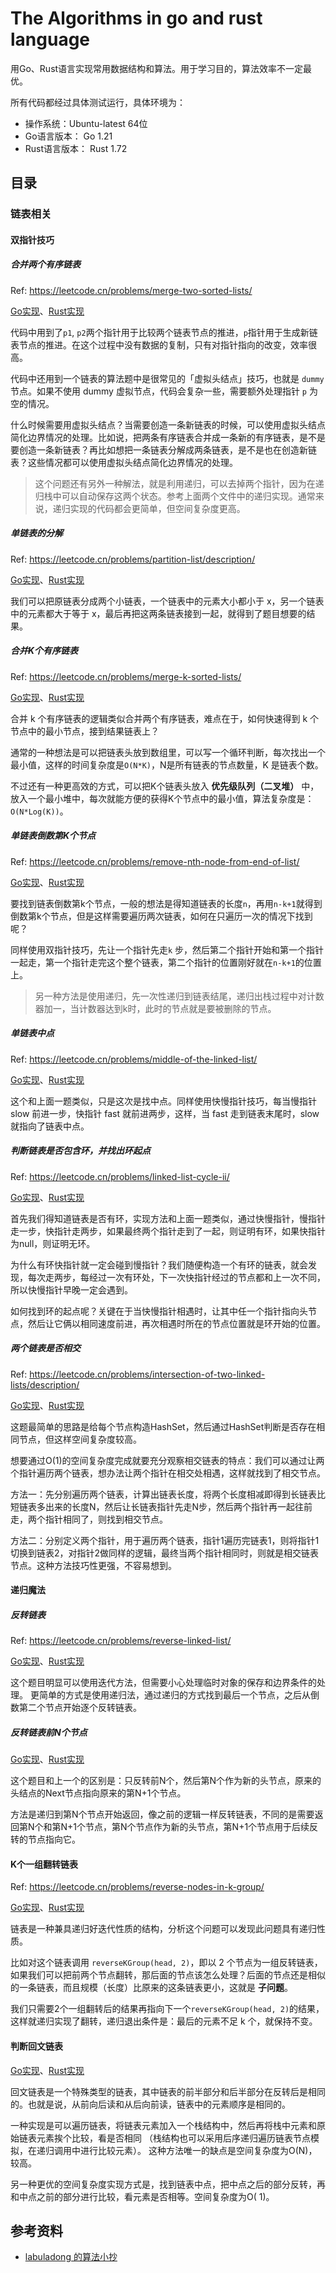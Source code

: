 # The Algorithms in go and rust language

用Go、Rust语言实现常用数据结构和算法。用于学习目的，算法效率不一定最优。

所有代码都经过具体测试运行，具体环境为：

- 操作系统：Ubuntu-latest 64位
- Go语言版本： Go 1.21
- Rust语言版本： Rust 1.72

## 目录

### 链表相关

#### 双指针技巧

##### 合并两个有序链表

Ref: <https://leetcode.cn/problems/merge-two-sorted-lists/>

[Go实现](/go/linkedlist/merge_two_lists.go)、[Rust实现](/rust/src/linkedlist/merge_two_lists.rs)

代码中用到了`p1`, `p2`两个指针用于比较两个链表节点的推进，`p`指针用于生成新链表节点的推进。在这个过程中没有数据的复制，只有对指针指向的改变，效率很高。

代码中还用到一个链表的算法题中是很常见的「虚拟头结点」技巧，也就是 `dummy` 节点。如果不使用 dummy
虚拟节点，代码会复杂一些，需要额外处理指针 `p` 为空的情况。
>
什么时候需要用虚拟头结点？当需要创造一条新链表的时候，可以使用虚拟头结点简化边界情况的处理。比如说，把两条有序链表合并成一条新的有序链表，是不是要创造一条新链表？再比如想把一条链表分解成两条链表，是不是也在创造新链表？这些情况都可以使用虚拟头结点简化边界情况的处理。
>
> 这个问题还有另外一种解法，就是利用递归，可以去掉两个指针，因为在递归栈中可以自动保存这两个状态。参考上面两个文件中的递归实现。通常来说，递归实现的代码都会更简单，但空间复杂度更高。

##### 单链表的分解

Ref: <https://leetcode.cn/problems/partition-list/description/>

[Go实现](/go/linkedlist/partition.go)、[Rust实现](/rust/src/linkedlist/partition.rs)

我们可以把原链表分成两个小链表，一个链表中的元素大小都小于 x，另一个链表中的元素都大于等于 x，最后再把这两条链表接到一起，就得到了题目想要的结果。

##### 合并K个有序链表

Ref: <https://leetcode.cn/problems/merge-k-sorted-lists/>

[Go实现](/go/linkedlist/merge_k_lists.go)、[Rust实现](/rust/src/linkedlist/merge_k_lists.rs)

合并 k 个有序链表的逻辑类似合并两个有序链表，难点在于，如何快速得到 k 个节点中的最小节点，接到结果链表上？

通常的一种想法是可以把链表头放到数组里，可以写一个循环判断，每次找出一个最小值，这样的时间复杂度是`O(N*K)`，N是所有链表的节点数量，K
是链表个数。

不过还有一种更高效的方式，可以把K个链表头放入 **优先级队列（二叉堆）**
中，放入一个最小堆中，每次就能方便的获得K个节点中的最小值，算法复杂度是：`O(N*Log(K))`。

##### 单链表倒数第K个节点

Ref: <https://leetcode.cn/problems/remove-nth-node-from-end-of-list/>

[Go实现](/go/linkedlist/remove_nth_from_end.go)、[Rust实现](/rust/src/linkedlist/remove_nth_from_end.rs)

要找到链表倒数第k个节点，一般的想法是得知道链表的长度`n`，再用`n-k+1`就得到倒数第k个节点，但是这样需要遍历两次链表，如何在只遍历一次的情况下找到呢？

同样使用双指针技巧，先让一个指针先走`k`
步，然后第二个指针开始和第一个指针一起走，第一个指针走完这个整个链表，第二个指针的位置刚好就在`n-k+1`的位置上。

> 另一种方法是使用递归，先一次性递归到链表结尾，递归出栈过程中对计数器加一，当计数器达到k时，此时的节点就是要被删除的节点。

##### 单链表中点

Ref: <https://leetcode.cn/problems/middle-of-the-linked-list/>

[Go实现](/go/linkedlist/middle_node.go)、[Rust实现](/rust/src/linkedlist/middle_node.rs)

这个和上面一题类似，只是这次是找中点。同样使用快慢指针技巧，每当慢指针 slow 前进一步，快指针 fast 就前进两步，这样，当 fast
走到链表末尾时，slow 就指向了链表中点。

##### 判断链表是否包含环，并找出环起点

Ref: <https://leetcode.cn/problems/linked-list-cycle-ii/>

[Go实现](/go/linkedlist/detect_cycle.go)、[Rust实现](/rust/src/linkedlist/detect_cycle.rs)

首先我们得知道链表是否有环，实现方法和上面一题类似，通过快慢指针，慢指针走一步，快指针走两步，如果最终两个指针走到了一起，则证明有环，如果快指针为null，则证明无环。

为什么有环快指针就一定会碰到慢指针？我们随便构造一个有环的链表，就会发现，每次走两步，每经过一次有环处，下一次快指针经过的节点都和上一次不同，所以快慢指针早晚一定会遇到。

如何找到环的起点呢？关键在于当快慢指针相遇时，让其中任一个指针指向头节点，然后让它俩以相同速度前进，再次相遇时所在的节点位置就是环开始的位置。

##### 两个链表是否相交

Ref: <https://leetcode.cn/problems/intersection-of-two-linked-lists/description/>

[Go实现](/go/linkedlist/get_intersection_node.go)、[Rust实现](/rust/src/linkedlist/get_intersection_node.rs)

这题最简单的思路是给每个节点构造HashSet，然后通过HashSet判断是否存在相同节点，但这样空间复杂度较高。

想要通过O(1)的空间复杂度完成就要充分观察相交链表的特点：我们可以通过让两个指针遍历两个链表，想办法让两个指针在相交处相遇，这样就找到了相交节点。

方法一：先分别遍历两个链表，计算出链表长度，将两个长度相减即得到长链表比短链表多出来的长度N，然后让长链表指针先走N步，然后两个指针再一起往前走，两个指针相同了，则找到相交节点。

方法二：分别定义两个指针，用于遍历两个链表，指针1遍历完链表1，则将指针1切换到链表2，对指针2做同样的逻辑，最终当两个指针相同时，则就是相交链表节点。这种方法技巧性更强，不容易想到。

#### 递归魔法

##### 反转链表

Ref: <https://leetcode.cn/problems/reverse-linked-list/>

[Go实现](/go/linkedlist/reverse_list.go)、[Rust实现](/rust/src/linkedlist/reverse_list.rs)

这个题目明显可以使用迭代方法，但需要小心处理临时对象的保存和边界条件的处理。
更简单的方式是使用递归法，通过递归的方式找到最后一个节点，之后从倒数第二个节点开始逐个反转链表。

##### 反转链表前N个节点

[Go实现](/go/linkedlist/reverse_list_n.go)、[Rust实现](/rust/src/linkedlist/reverse_list_n.rs)

这个题目和上一个的区别是：只反转前N个，然后第N个作为新的头节点，原来的头结点的Next节点指向原来的第N+1个节点。

方法是递归到第N个节点开始返回，像之前的逻辑一样反转链表，不同的是需要返回第N个和第N+1个节点，第N个节点作为新的头节点，第N+1个节点用于后续反转的节点指向它。

#### K个一组翻转链表

Ref: <https://leetcode.cn/problems/reverse-nodes-in-k-group/>

[Go实现](/go/linkedlist/reverse_k_group.go)、[Rust实现](/rust/src/linkedlist/reverse_k_group.rs)

链表是一种兼具递归好迭代性质的结构，分析这个问题可以发现此问题具有递归性质。

比如对这个链表调用 `reverseKGroup(head, 2)`，即以 2
个节点为一组反转链表，如果我们可以把前两个节点翻转，那后面的节点该怎么处理？后面的节点还是相似的一条链表，而且规模（长度）比原来的这条链表更小，这就是
**子问题**。

我们只需要2个一组翻转后的结果再指向下一个`reverseKGroup(head, 2)`的结果，这样就递归实现了翻转，递归退出条件是：最后的元素不足
k 个，就保持不变。

#### 判断回文链表

[Go实现](/go/linkedlist/is_palindrome.go)、[Rust实现](/rust/src/linkedlist/is_palindrome.rs)

回文链表是一个特殊类型的链表，其中链表的前半部分和后半部分在反转后是相同的。也就是说，从前向后读和从后向前读，链表中的元素顺序是相同的。

一种实现是可以遍历链表，将链表元素加入一个栈结构中，然后再将栈中元素和原始链表元素挨个比较，看是否相同
（栈结构也可以采用后序递归遍历链表节点模拟，在递归调用中进行比较元素）。 这种方法唯一的缺点是空间复杂度为O(N)，较高。

另一种更优的空间复杂度实现方式是，找到链表中点，把中点之后的部分反转，再和中点之前的部分进行比较，看元素是否相等。空间复杂度为O(
1)。

## 参考资料

* [labuladong 的算法小抄](https://labuladong.github.io/algo/)

